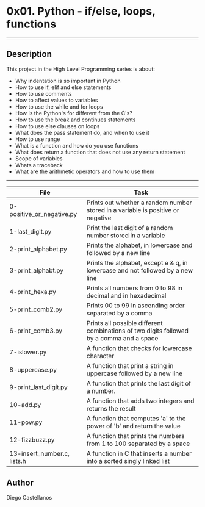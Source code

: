 # 0x01. Python - if/else, loops, functions
---
## Description

This project in the High Level Programming series is about:
* Why indentation is so important in Python
* How to use if, elif and else statements
* How to use comments
* How to affect values to variables
* How to use the while and for loops
* How is the Python's for different from the C's?
* How to use the break and continues statements
* How to use else clauses on loops
* What does the pass statement do, and when to use it
* How to use range
* What is a function and how do you use functions
* What does return a function that does not use any return statement
* Scope of variables
* Whats a traceback
* What are the arithmetic operators and how to use them

---
File|Task
---|---
0-positive_or_negative.py | Prints out whether a random number stored in a variable is positive or negative
1-last_digit.py | Print the last digit of a random number stored in a variable
2-print_alphabet.py | Prints the alphabet, in lowercase and followed by a new line
3-print_alphabt.py | Prints the alphabet, except e & q, in lowercase and not followed by a new line
4-print_hexa.py | Prints all numbers from 0 to 98 in decimal and in hexadecimal
5-print_comb2.py | Prints 00 to 99 in ascending order separated by a comma
6-print_comb3.py | Prints all possible different combinations of two digits followed by a comma and a space
7-islower.py | A function that checks for lowercase character
8-uppercase.py | A function that print a string in uppercase followed by a new line
9-print_last_digit.py | A function that prints the last digit of a number.
10-add.py | A function that adds two integers and returns the result
11-pow.py | A function that computes 'a' to the power of 'b' and return the value
12-fizzbuzz.py | A function that prints the numbers from 1 to 100 separated by a space
13-insert_number.c, lists.h | A function in C that inserts a number into a sorted singly linked list

## Author
Diego Castellanos
